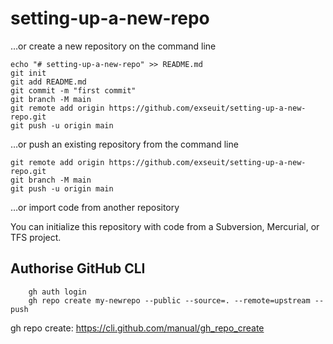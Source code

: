 # setting-up-a-new-repo


…or create a new repository on the command line

    echo "# setting-up-a-new-repo" >> README.md
    git init
    git add README.md
    git commit -m "first commit"
    git branch -M main
    git remote add origin https://github.com/exseuit/setting-up-a-new-repo.git
    git push -u origin main

…or push an existing repository from the command line

    git remote add origin https://github.com/exseuit/setting-up-a-new-repo.git
    git branch -M main
    git push -u origin main

…or import code from another repository

You can initialize this repository with code from a Subversion, Mercurial, or TFS project.




## Authorise GitHub CLI

        gh auth login
        gh repo create my-newrepo --public --source=. --remote=upstream --push

gh repo create:  https://cli.github.com/manual/gh_repo_create
